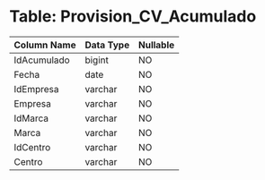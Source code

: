 # Table: Provision_CV_Acumulado

| Column Name | Data Type | Nullable |
|-------------|-----------|----------|
| IdAcumulado | bigint | NO |
| Fecha | date | NO |
| IdEmpresa | varchar | NO |
| Empresa | varchar | NO |
| IdMarca | varchar | NO |
| Marca | varchar | NO |
| IdCentro | varchar | NO |
| Centro | varchar | NO |
